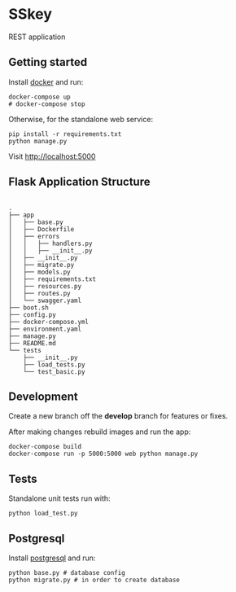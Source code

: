 # SSkey
REST application 

## Getting started

Install [docker](https://docs.docker.com/engine/installation/) and run:

```shell
docker-compose up
# docker-compose stop
```

Otherwise, for the standalone web service:

```shell
pip install -r requirements.txt
python manage.py
```

Visit [http://localhost:5000](http://localhost:5000)

## Flask Application Structure 

```

.
├── app
│   ├── base.py
│   ├── Dockerfile
│   ├── errors
│   │   ├── handlers.py
│   │   ├── __init__.py
│   ├── __init__.py
│   ├── migrate.py
│   ├── models.py
│   ├── requirements.txt
│   ├── resources.py
│   ├── routes.py
│   └── swagger.yaml
├── boot.sh
├── config.py
├── docker-compose.yml
├── environment.yaml
├── manage.py
├── README.md
└── tests
    ├── __init__.py
    ├── load_tests.py
    └── test_basic.py

```

## Development

Create a new branch off the **develop** branch for features or fixes.

After making changes rebuild images and run the app:

```shell
docker-compose build
docker-compose run -p 5000:5000 web python manage.py
```

## Tests

Standalone unit tests run with:

```shell
python load_test.py
```

## Postgresql

Install [postgresql](https://www.postgresql.org/download/) and run:
```shell
python base.py # database config
python migrate.py # in order to create database
```
